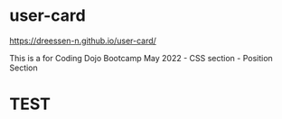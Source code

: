 # user-card

https://dreessen-n.github.io/user-card/

This is a for Coding Dojo Bootcamp May 2022 - CSS section - Position Section 

# TEST